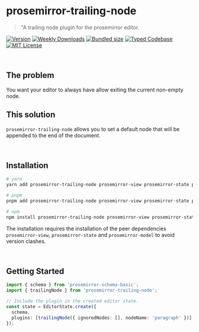 # prosemirror-trailing-node

> "A trailing node plugin for the prosemirror editor.

[![Version][version]][npm] [![Weekly Downloads][downloads-badge]][npm] [![Bundled size][size-badge]][size] [![Typed Codebase][typescript]](#) [![MIT License][license]](#)

[version]: https://flat.badgen.net/npm/v/prosemirror-trailing-node/next
[npm]: https://npmjs.com/package/prosemirror-trailing-node/v/next
[license]: https://flat.badgen.net/badge/license/MIT/purple
[size]: https://bundlephobia.com/result?p=prosemirror-trailing-node
[size-badge]: https://flat.badgen.net/bundlephobia/minzip/prosemirror-trailing-node
[typescript]: https://flat.badgen.net/badge/icon/TypeScript?icon=typescript&label
[downloads-badge]: https://badgen.net/npm/dw/prosemirror-trailing-node/red?icon=npm

<br />

## The problem

You want your editor to always have allow exiting the current non-empty node.

## This solution

`prosemirror-trailing-node` allows you to set a default node that will be appended to the end of the document.

<br />

## Installation

```bash
# yarn
yarn add prosemirror-trailing-node prosemirror-view prosemirror-state prosemirror-keymap

# pnpm
pnpm add prosemirror-trailing-node prosemirror-view prosemirror-state prosemirror-keymap

# npm
npm install prosemirror-trailing-node prosemirror-view prosemirror-state prosemirror-keymap
```

The installation requires the installation of the peer dependencies `prosemirror-view`, `prosemirror-state` and `prosemirror-model` to avoid version clashes.

<br />

## Getting Started

```ts
import { schema } from 'prosemirror-schema-basic';
import { trailingNode } from 'prosemirror-trailing-node';

// Include the plugin in the created editor state.
const state = EditorState.create({
  schema,
  plugins: [trailingNode({ ignoredNodes: [], nodeName: 'paragraph' })],
});
```
